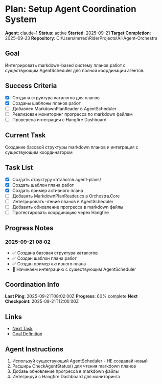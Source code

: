 # Plan: Setup Agent Coordination System

**Agent**: claude-1
**Status**: active
**Started**: 2025-09-21
**Target Completion**: 2025-09-23
**Repository**: C:\Users\mrred\RiderProjects\AI-Agent-Orchestra

## Goal
Интегрировать markdown-based систему планов работ с существующим AgentScheduler для полной координации агентов.

## Success Criteria
- [x] Создана структура каталогов для планов
- [x] Созданы шаблоны планов работ
- [ ] Добавлен MarkdownPlanReader в AgentScheduler
- [ ] Реализован мониторинг прогресса по markdown файлам
- [ ] Проверена интеграция с Hangfire Dashboard

## Current Task
Создание базовой структуры markdown планов и интеграция с существующим координатором

## Task List
- [x] Создать структуру каталогов agent-plans/
- [x] Создать шаблон плана работ
- [x] Создать пример активного плана
- [ ] Добавить MarkdownPlanReader.cs в Orchestra.Core
- [ ] Интегрировать чтение планов в AgentScheduler
- [ ] Добавить обновление прогресса в markdown файлы
- [ ] Протестировать координацию через Hangfire

## Progress Notes

### 2025-09-21 08:02
- ✅ Создана базовая структура каталогов
- ✅ Создан шаблон плана работ
- ✅ Создан пример активного плана
- 🔄 Начинаем интеграцию с существующим AgentScheduler

## Coordination Info
**Last Ping**: 2025-09-21T08:02:00Z
**Progress**: 60% complete
**Next Checkpoint**: 2025-09-21T12:00:00Z

## Links
- [Next Task](claude-1-implement-reader.md)
- [Goal Definition](../goals/agent-coordination-goal.md)

## Agent Instructions
1. Используй существующий AgentScheduler - НЕ создавай новый
2. Расширь CheckAgentStatus() для чтения markdown планов
3. Добавь обновление прогресса в markdown файлы
4. Интегрируй с Hangfire Dashboard для мониторинга
